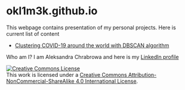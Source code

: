 # okl1m3k.github.io
This webpage contains presentation of my personal projects. Here is current list of content
- [Clustering COVID-19 around the world with DBSCAN algorithm](https://okl1m3k.github.io/covid/)


Who am I? I am Aleksandra Chrabrowa and here is my [LinkedIn profile](https://www.linkedin.com/in/achrabrowa)


[![Creative Commons License](https://i.creativecommons.org/l/by-nc-sa/4.0/88x31.png)](http://creativecommons.org/licenses/by-nc-sa/4.0/)  
This work is licensed under a [Creative Commons Attribution-NonCommercial-ShareAlike 4.0 International License](http://creativecommons.org/licenses/by-nc-sa/4.0/).
